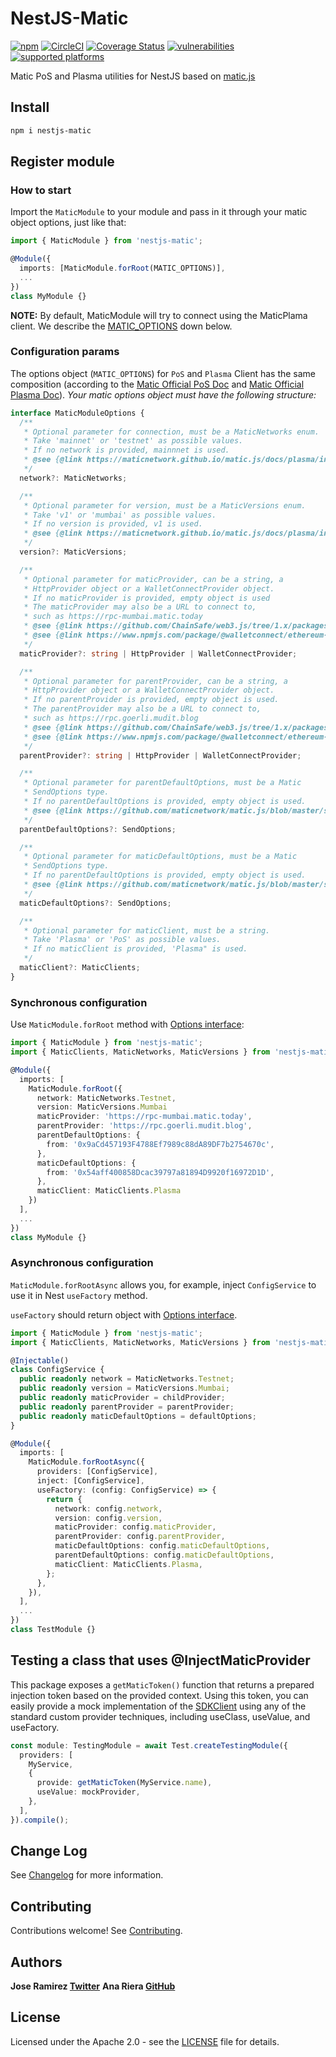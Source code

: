 # NestJS-Matic

[![npm](https://img.shields.io/npm/v/nestjs-matic)](https://www.npmjs.com/package/nestjs-matic)
[![CircleCI](https://circleci.com/gh/blockcoders/nestjs-matic/tree/main.svg?style=svg)](https://circleci.com/gh/blockcoders/nestjs-matic/tree/main)
[![Coverage Status](https://coveralls.io/repos/github/blockcoders/nestjs-matic/badge.svg?branch=main)](https://coveralls.io/github/blockcoders/nestjs-matic?branch=main)
[![vulnerabilities](https://img.shields.io/snyk/vulnerabilities/npm/nestjs-matic)](https://snyk.io/test/github/blockcoders/nestjs-matic)
[![supported platforms](https://img.shields.io/badge/platforms-Express%20%26%20Fastify-green)](https://img.shields.io/badge/platforms-Express%20%26%20Fastify-green)

Matic PoS and Plasma utilities for NestJS based on [matic.js](https://github.com/maticnetwork/matic.js/)

## Install

```sh
npm i nestjs-matic
```

## Register module

### How to start

Import the `MaticModule` to your module and pass in it through your matic object options, just like that:

```ts
import { MaticModule } from 'nestjs-matic';

@Module({
  imports: [MaticModule.forRoot(MATIC_OPTIONS)],
  ...
})
class MyModule {}
```

**NOTE:** By default, MaticModule will try to connect using the MaticPlama client. We describe the [MATIC_OPTIONS](#configuration-params) down below.

### Configuration params

The options object (`MATIC_OPTIONS`) for `PoS` and `Plasma` Client has the same composition (according to the [Matic Official PoS Doc](https://maticnetwork.github.io/matic.js/docs/pos/initialize/#options) and [Matic Official Plasma Doc](https://maticnetwork.github.io/matic.js/docs/plasma/initialize#options)). _Your matic options object must have the following structure:_

```ts
interface MaticModuleOptions {
  /**
   * Optional parameter for connection, must be a MaticNetworks enum.
   * Take 'mainnet' or 'testnet' as possible values.
   * If no network is provided, mainnnet is used.
   * @see {@link https://maticnetwork.github.io/matic.js/docs/plasma/initialize#options}
   */
  network?: MaticNetworks;

  /**
   * Optional parameter for version, must be a MaticVersions enum.
   * Take 'v1' or 'mumbai' as possible values.
   * If no version is provided, v1 is used.
   * @see {@link https://maticnetwork.github.io/matic.js/docs/plasma/initialize#options}
   */
  version?: MaticVersions;

  /**
   * Optional parameter for maticProvider, can be a string, a
   * HttpProvider object or a WalletConnectProvider object.
   * If no maticProvider is provided, empty object is used
   * The maticProvider may also be a URL to connect to,
   * such as https://rpc-mumbai.matic.today
   * @see {@link https://github.com/ChainSafe/web3.js/tree/1.x/packages/web3-core}
   * @see {@link https://www.npmjs.com/package/@walletconnect/ethereum-provider}
   */
  maticProvider?: string | HttpProvider | WalletConnectProvider;

  /**
   * Optional parameter for parentProvider, can be a string, a
   * HttpProvider object or a WalletConnectProvider object.
   * If no parentProvider is provided, empty object is used.
   * The parentProvider may also be a URL to connect to,
   * such as https://rpc.goerli.mudit.blog
   * @see {@link https://github.com/ChainSafe/web3.js/tree/1.x/packages/web3-core}
   * @see {@link https://www.npmjs.com/package/@walletconnect/ethereum-provider}
   */
  parentProvider?: string | HttpProvider | WalletConnectProvider;

  /**
   * Optional parameter for parentDefaultOptions, must be a Matic
   * SendOptions type.
   * If no parentDefaultOptions is provided, empty object is used.
   * @see {@link https://github.com/maticnetwork/matic.js/blob/master/src/types/Common.ts#L3}
   */
  parentDefaultOptions?: SendOptions;

  /**
   * Optional parameter for maticDefaultOptions, must be a Matic
   * SendOptions type.
   * If no parentDefaultOptions is provided, empty object is used.
   * @see {@link https://github.com/maticnetwork/matic.js/blob/master/src/types/Common.ts#L3}
   */
  maticDefaultOptions?: SendOptions;

  /**
   * Optional parameter for maticClient, must be a string.
   * Take 'Plasma' or 'PoS' as possible values.
   * If no maticClient is provided, 'Plasma" is used.
   */
  maticClient?: MaticClients;
}
```

### Synchronous configuration

Use `MaticModule.forRoot` method with [Options interface](#configuration-params):

```ts
import { MaticModule } from 'nestjs-matic';
import { MaticClients, MaticNetworks, MaticVersions } from 'nestjs-matic/dist/matic.interface';

@Module({
  imports: [
    MaticModule.forRoot({
      network: MaticNetworks.Testnet,
      version: MaticVersions.Mumbai
      maticProvider: 'https://rpc-mumbai.matic.today',
      parentProvider: 'https://rpc.goerli.mudit.blog',
      parentDefaultOptions: {
        from: '0x9aCd457193F4788Ef7989c88dA89DF7b2754670c',
      },
      maticDefaultOptions: {
        from: '0x54aff400858Dcac39797a81894D9920f16972D1D',
      },
      maticClient: MaticClients.Plasma
    })
  ],
  ...
})
class MyModule {}
```

### Asynchronous configuration

`MaticModule.forRootAsync` allows you, for example, inject `ConfigService` to use it in Nest `useFactory` method.

`useFactory` should return object with [Options interface](#configuration-params).

```ts
import { MaticModule } from 'nestjs-matic';
import { MaticClients, MaticNetworks, MaticVersions } from 'nestjs-matic/dist/matic.interface';

@Injectable()
class ConfigService {
  public readonly network = MaticNetworks.Testnet;
  public readonly version = MaticVersions.Mumbai;
  public readonly maticProvider = childProvider;
  public readonly parentProvider = parentProvider;
  public readonly maticDefaultOptions = defaultOptions;
}

@Module({
  imports: [
    MaticModule.forRootAsync({
      providers: [ConfigService],
      inject: [ConfigService],
      useFactory: (config: ConfigService) => {
        return {
          network: config.network,
          version: config.version,
          maticProvider: config.maticProvider,
          parentProvider: config.parentProvider,
          maticDefaultOptions: config.maticDefaultOptions,
          parentDefaultOptions: config.maticDefaultOptions,
          maticClient: MaticClients.Plasma,
        };
      },
    }),
  ],
  ...
})
class TestModule {}
```

## Testing a class that uses @InjectMaticProvider

This package exposes a `getMaticToken()` function that returns a prepared injection token based on the provided context.
Using this token, you can easily provide a mock implementation of the [SDKClient](https://github.com/maticnetwork/matic.js/blob/57e94d1d9df0deec68b3ab71c4096799d1f6f032/src/common/SDKClient.ts) using any of the standard custom provider techniques, including useClass, useValue, and useFactory.

```ts
const module: TestingModule = await Test.createTestingModule({
  providers: [
    MyService,
    {
      provide: getMaticToken(MyService.name),
      useValue: mockProvider,
    },
  ],
}).compile();
```

## Change Log

See [Changelog](CHANGELOG.md) for more information.

## Contributing

Contributions welcome! See [Contributing](CONTRIBUTING.md).

## Authors

**Jose Ramirez [Twitter](https://twitter.com/jarcodallo)**
**Ana Riera [GitHub](https://github.com/AnnRiera)**

## License

Licensed under the Apache 2.0 - see the [LICENSE](LICENSE) file for details.
